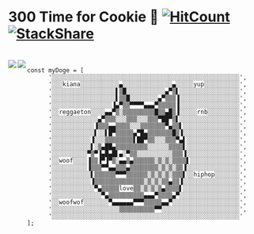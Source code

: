 # 300 Time for Cookie 🙂 [![HitCount](http://hits.dwyl.com/aiinkiestism/aiinkiestism.svg)](http://hits.dwyl.com/aiinkiestism/aiinkiestism) [![StackShare](http://img.shields.io/badge/tech-stack-0690fa.svg?style=flat)](https://stackshare.io/aiinkiestism/my-stack)

<br>
<a href="https://github.com/anuraghazra/github-readme-stats">
  <img align="left" src="https://github-readme-stats.vercel.app/api?username=aiinkiestism&count_private=true&show_icons=true&theme=radical" />
</a>
<a href="https://github.com/anuraghazra/github-readme-stats">
  <img align="left" src="https://github-readme-stats.vercel.app/api/top-langs/?username=aiinkiestism&hide=html,css&theme=radical" />
</a>

```
const myDoge = [
      '░░░░░░░░░░░░░░░░░░░░░░░░░░░░░░░░░░░░░░░░░░░░░░░░░░░░░',
      '░░░kiana░░░░░░░░░░░▄░░░░░░░░░░░░░░▄░░░░░yup░░░░░░░░░░',
      '░░░░░░░░░░░░░░░░░░▌▒█░░░░░░░░░░░▄▀▒▌░░░░░░░░░░░░░░░░░',
      '░░░░░░░░░░░░░░░░░░▌▒▒█░░░░░░░░▄▀▒▒▒▐░░░░░░░░░░░░░░░░░',
      '░░░░░░░░░░░░░░░░░▐▄▀▒▒▀▀▀▀▄▄▄▀▒▒▒▒▒▐░░░░░░░░░░░░░░░░░',
      '░░reggaeton░░░░▄▄▀▒░▒▒▒▒▒▒▒▒▒█▒▒▄█▒▐░░░░░rnb░░░░░░░░░',
      '░░░░░░░░░░░░░▄▀▒▒▒░░░▒▒▒░░░▒▒▒▀██▀▒▌░░░░░░░░░░░░░░░░░',
      '░░░░░░░░░░░░▐▒▒▒▄▄▒▒▒▒░░░▒▒▒▒▒▒▒▀▄▒▒▌░░░░░░░░░░░░░░░░',
      '░░░░░░░░░░░░▌░░▌█▀▒▒▒▒▒▄▀█▄▒▒▒▒▒▒▒█▒▐░░░░░░░░░░░░░░░░',
      '░░░░░░░░░░░▐░░░▒▒▒▒▒▒▒▒▌██▀▒▒░░░▒▒▒▀▄▌░░░░░░░░░░░░░░░',
      '░░░░░░░░░░░▌░▒▄██▄▒▒▒▒▒▒▒▒▒░░░░░░▒▒▒▒▌░░░░░░░░░░░░░░░',
      '░░░░░░░░░░▀▒▀▐▄█▄█▌▄░▀▒▒░░░░░░░░░░▒▒▒▐░░░░░░░░░░░░░░░',
      '░░woof░░░░▐▒▒▐▀▐▀▒░▄▄▒▄▒▒▒▒▒▒░▒░▒░▒▒▒▒▌░░░░░░░░░░░░░░',
      '░░░░░░░░░░▐▒▒▒▀▀▄▄▒▒▒▄▒▒▒▒▒▒▒▒░▒░▒░▒▒▐░░░░░░░░░░░░░░░',
      '░░░░░░░░░░░▌▒▒▒▒▒▒▀▀▀▒▒▒▒▒▒░▒░▒░▒░▒▒▒▌░░hiphop░░░░░░░',
      '░░░░░░░░░░░▐▒▒▒▒▒▒▒▒▒▒▒▒▒▒░▒░▒░▒▒▄▒▒▐░░░░░░░░░░░░░░░░',
      '░░░░░░░░░░░░▀▄▒▒▒▒▒love▒▒░▒░▒░▒▄▒▒▒▒▌░░░░░░░░░░░░░░░░',
      '░░░░░░░░░░░░░░▀▄▒▒▒▒▒▒▒▒▒▒▄▄▄▀▒▒▒▒▄▀░░░░░░░░░░░░░░░░░',
      '░░woofwof░░░░░░░▀▄▄▄▄▄▄▀▀▀▒▒▒▒▒▄▄▀░░░░░░░░░░░░░░░░░░░',
      '░░░░░░░░░░░░░░░░░░░▒▒▒▒▒▒▒▒▒▒▀▀░░░░░░░░░░░░░░░░░░░░░░',
      '░░░░░░░░░░░░░░░░░░░░░░░░░░░░░░░░░░░░░░░░░░░░░░░░░░░░░'
];
```
